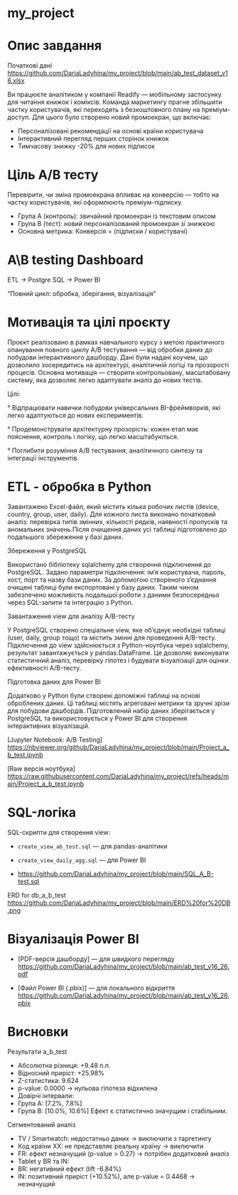 # my_project
# Опис завдання
Початкові дані https://github.com/DariaLadyhina/my_project/blob/main/ab_test_dataset_v16.xlsx

Ви працюєте аналітиком у компанії Readify — мобільному застосунку для читання книжок і коміксів. Команда маркетингу прагне збільшити частку користувачів, які переходять з безкоштовного плану на преміум-доступ.
Для цього було створено новий промоекран, що включає:
- Персоналізовані рекомендації на основі країни користувача
- Інтерактивний перегляд перших сторінок книжок
- Тимчасову знижку -20% для нових підписок

# Ціль A/B тесту

Перевірити, чи зміна промоекрана впливає на конверсію — тобто на частку користувачів, які оформлюють преміум-підписку.
- Група A (контроль): звичайний промоекран із текстовим описом
- Група B (тест): новий персоналізований промоекран зі знижкою
- Основна метрика: Конверсія = (підписки / користувачі)



# A\B testing Dashboard

ETL   →   Postgre SQL   →    Power BI

“Повний цикл: обробка, зберігання, візуалізація”

# Мотивація та цілі проєкту

Проєкт реалізовано в рамках навчального курсу з метою практичного опанування повного циклу A/B тестування — від обробки даних до побудови інтерактивного дашборду. Дані були надані коучем, що дозволило зосередитись на архітектурі, аналітичній логіці та прозорості процесів. Основна мотивація — створити контрольовану, масштабовану систему, яка дозволяє легко адаптувати аналіз до нових тестів.

 Цілі:

° Відпрацювати навички побудови універсальних BI-фреймворків, які легко адаптуються до нових експериментів.

° Продемонструвати архітектурну прозорість: кожен етап має пояснення, контроль і логіку, що легко масштабуються.

° Поглибити розуміння A/B тестування, аналітичного синтезу та інтеграції інструментів.

# ETL - обробка в Python 

Завантажено Excel-файл, який містить кілька робочих листів (device, country, group, user, daily). Для кожного листа виконано початковий аналіз: перевірка типів змінних, кількості рядків, наявності пропусків та аномальних значень.Після очищення даних усі таблиці підготовлено до подальшого збереження у базі даних.

Збереження у PostgreSQL

Використано бібліотеку sqlalchemy для створення підключення до PostgreSQL. Задано параметри підключення: ім’я користувача, пароль, хост, порт та назву бази даних. За допомогою створеного з’єднання очищені таблиці були експортовані у базу даних.
Таким чином забезпечено можливість подальшої роботи з даними безпосередньо через SQL-запити та інтеграцію з Python.

Завантаження view для аналізу A/B-тесту

У PostgreSQL створено спеціальне view, яке об’єднує необхідні таблиці (user, daily, group тощо) та містить змінні для проведення A/B-тесту. Підключення до view здійснюється з Python-ноутбука через sqlalchemy, результат завантажується у pandas.DataFrame. Це дозволяє виконувати статистичний аналіз, перевірку гіпотез і будувати візуалізації для оцінки ефективності A/B-тесту.

Підготовка даних для Power BI

Додатково у Python були створені допоміжні таблиці на основі оброблених даних. Ці таблиці містять агреговані метрики та зручні зрізи для побудови дашбордів. Підготовлений набір даних зберігається у PostgreSQL та використовується у Power BI для створення інтерактивних візуалізацій.

 [Jupyter Notebook: A/B Testing] https://nbviewer.org/github/DariaLadyhina/my_project/blob/main/Project_a_b_test.ipynb

 [Raw версія ноутбука] https://raw.githubusercontent.com/DariaLadyhina/my_project/refs/heads/main/Project_a_b_test.ipynb

 # SQL-логіка

SQL-скрипти для створення view:

- `create_view_ab_test.sql` — для pandas-аналітики
  
- `create_view_daily_agg.sql` — для Power BI

- https://github.com/DariaLadyhina/my_project/blob/main/SQL_A_B-test.sql

ERD for db_a_b_test https://github.com/DariaLadyhina/my_project/blob/main/ERD%20for%20DB.png

# Візуалізація Power BI

- [PDF-версія дашборду] — для швидкого перегляду https://github.com/DariaLadyhina/my_project/blob/main/ab_test_v16_26.pdf
  
- [Файл Power BI (.pbix)] — для локального відкриття https://github.com/DariaLadyhina/my_project/blob/main/ab_test_v16_26.pbix

# Висновки
Результати a_b_test
- Абсолютна різниця: +9.48 п.п.
- Відносний приріст: +25.98%
- Z-статистика: 9.624
- p-value: 0.0000 → нульова гіпотеза відхилена
- Довірчі інтервали:
- Група A: [7.2%, 7.8%]
- Група B: [10.0%, 10.6%]
Ефект є статистично значущим і стабільним.

Сегментований аналіз
- TV / Smartwatch: недостатньо даних → виключити з таргетингу
- Код країни XX: не представляє реальну країну → виключити
- FR: ефект незначущий (p-value > 0.27) → потрібен додатковий аналіз
- Tablet у BR та IN:
- BR: негативний ефект (lift -6.84%)
- IN: позитивний приріст (+10.52%), але p-value = 0.4468 → незначущий





